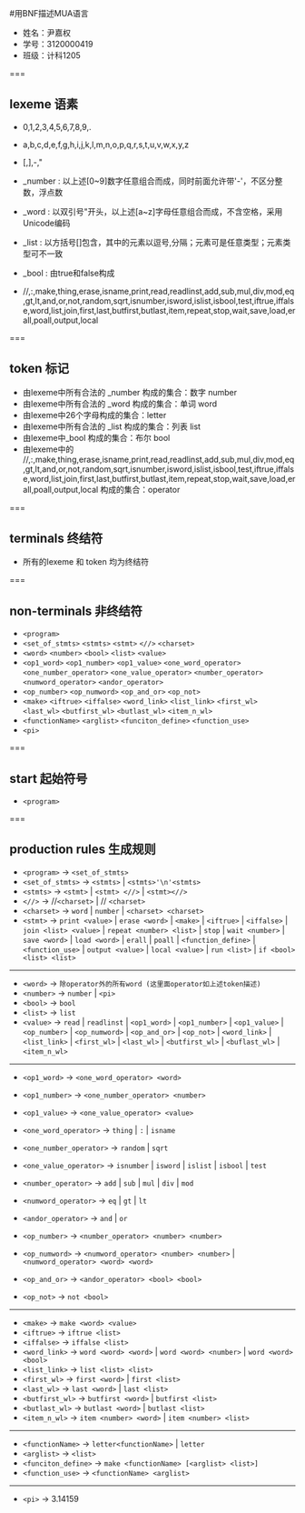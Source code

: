#用BNF描述MUA语言

*	姓名：尹嘉权
*	学号：3120000419
*	班级：计科1205

===
##	lexeme 语素
*	0,1,2,3,4,5,6,7,8,9,.
*	a,b,c,d,e,f,g,h,i,j,k,l,m,n,o,p,q,r,s,t,u,v,w,x,y,z
*	[,],-,"

*	_number : 以上述[0~9]数字任意组合而成，同时前面允许带'-'，不区分整数，浮点数
*	_word : 以双引号"开头，以上述[a~z]字母任意组合而成，不含空格，采用Unicode编码
*	_list : 以方括号[]包含，其中的元素以逗号,分隔；元素可是任意类型；元素类型可不一致
*	_bool : 由true和false构成

*	//,:,make,thing,erase,isname,print,read,readlinst,add,sub,mul,div,mod,eq,gt,lt,and,or,not,random,sqrt,isnumber,isword,islist,isbool,test,iftrue,iffalse,word,list,join,first,last,butfirst,butlast,item,repeat,stop,wait,save,load,erall,poall,output,local


===

##	token 标记

*	由lexeme中所有合法的 _number 构成的集合：数字 number
*	由lexeme中所有合法的 _word 构成的集合：单词 word
*	由lexeme中26个字母构成的集合：letter
*	由lexeme中所有合法的 _list 构成的集合：列表 list
*	由lexeme中_bool 构成的集合：布尔 bool
*	由lexeme中的
//,:,make,thing,erase,isname,print,read,readlinst,add,sub,mul,div,mod,eq,gt,lt,and,or,not,random,sqrt,isnumber,isword,islist,isbool,test,iftrue,iffalse,word,list,join,first,last,butfirst,butlast,item,repeat,stop,wait,save,load,erall,poall,output,local
构成的集合：operator

===

##	terminals 终结符

*	所有的lexeme 和 token 均为终结符

===

##	non-terminals 非终结符

*	`<program>`
*	`<set_of_stmts>` `<stmts>` `<stmt>` `<//>` `<charset>`
*	`<word>` `<number>` `<bool>` `<list>` `<value>`
*	`<op1_word>` `<op1_number>` `<op1_value>` `<one_word_operator>` `<one_number_operator>` `<one_value_operator>` `<number_operator>` `<numword_operator>` `<andor_operator>`
*	`<op_number>` `<op_numword>` `<op_and_or>` `<op_not>`
*	`<make>` `<iftrue>` `<iffalse>` `<word_link>` `<list_link>` `<first_wl>` `<last_wl>` `<butfirst_wl>` `<butlast_wl>` `<item_n_wl>` 
*	`<functionName>` `<arglist>` `<funciton_define>` `<function_use>`
*	`<pi>`


===

##	start 起始符号

*	`<program>`

===

##	production rules 生成规则

*	`<program>`  -> `<set_of_stmts>`
*	`<set_of_stmts>` -> `<stmts>` | `<stmts>'\n'<stmts>`
*	`<stmts>` -> `<stmt>` | `<stmt> <//>` | `<stmt><//>`
*	`<//>` -> //`<charset>` | // `<charset>`
*	`<charset>` -> `word` | `number` | `<charset> <charset>`
*	`<stmt>` -> `print <value>` | `erase <word>` | `<make>` | `<iftrue>` | `<iffalse>` | `join <list> <value>` | `repeat <number> <list>` | `stop` | `wait <number>` | `save <word>` | `load <word>` | `erall` | `poall` | `<function_define>` | `<function_use>` | `output <value>` | `local <value>` | `run <list>` | `if <bool> <list> <list>`

---

*	`<word>` -> `除operator外的所有word (这里面operator如上述token描述)`
*	`<number>` -> `number` | `<pi>`
*	`<bool>` -> `bool`
*	`<list>` -> `list`
*	`<value>` -> `read` | `readlinst` | `<op1_word>` | `<op1_number>` | `<op1_value>` | `<op_number>` | `<op_numword>` | `<op_and_or>` | `<op_not>` | `<word_link>` | `<list_link>` | `<first_wl>` | `<last_wl>` | `<butfirst_wl>` | `<buflast_wl>` | `<item_n_wl>`

---

*	`<op1_word>` -> `<one_word_operator> <word>`
*	`<op1_number>` -> `<one_number_operator> <number>`
*	`<op1_value>` -> `<one_value_operator> <value>`
*	`<one_word_operator>` -> `thing` | `:` | `isname`
*	`<one_number_operator>` -> `random` | `sqrt`
*	`<one_value_operator>` -> `isnumber` | `isword` | `islist` | `isbool` | `test`
*	`<number_operator>` -> `add` | `sub` | `mul` | `div` | `mod`
*	`<numword_operator>` -> `eq` | `gt` | `lt`
*	`<andor_operator>` -> `and` | `or`

*	`<op_number>` -> `<number_operator> <number> <number>`
*	`<op_numword>` -> `<numword_operator> <number> <number>` | `<numword_operator> <word> <word>`
*	`<op_and_or>` -> `<andor_operator> <bool> <bool>`
*	`<op_not>` -> `not <bool>`

---

*	`<make>` -> `make <word> <value>`
*	`<iftrue>` -> `iftrue <list>`
*	`<iffalse>` -> `iffalse <list>`
*	`<word_link>` -> `word <word> <word>` | `word <word> <number>` | `word <word> <bool>`
*	`<list_link>` -> `list <list> <list>`
*	`<first_wl>` -> `first <word>` | `first <list>`
*	`<last_wl>` -> `last <word>` | `last <list>`
*	`<butfirst_wl>` -> `butfirst <word>` | `butfirst <list>`
*	`<butlast_wl>` -> `butlast <word>` | `butlast <list>`
*	`<item_n_wl>` -> `item <number> <word>` | `item <number> <list>`

---

*	`<functionName>` -> `letter<functionName>` | `letter`
*	`<arglist>` -> `<list>`
*	`<funciton_define>` -> `make <functionName> [<arglist> <list>]`
*	`<function_use>` -> `<functionName> <arglist>`

---

*	`<pi>` -> 3.14159